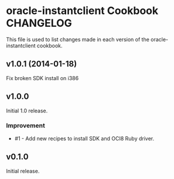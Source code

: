 oracle-instantclient Cookbook CHANGELOG
======================
This file is used to list changes made in each version of the oracle-instantclient cookbook.

v1.0.1 (2014-01-18)
-------------------

Fix broken SDK install on i386

v1.0.0
-------------------
Initial 1.0 release.

### Improvement
- #1 - Add new recipes to install SDK and OCI8 Ruby driver.

v0.1.0
-------------------
Initial release.
